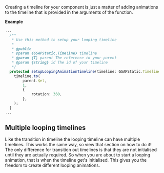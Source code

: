 Creating a timeline for your component is just a matter of adding animations to the timeline that is provided in the arguments of the function.

**Example**
```typescript
...
  /**
   * Use this method to setup your looping timeline
   *
   * @public
   * @param {GSAPStatic.Timeline} timeline
   * @param {T} parent The reference to your parent
   * @param {string} id The id of your timeline
   */
  protected setupLoopingAnimationTimeline(timeline: GSAPStatic.Timeline, parent:T, id:string): void {
	timeline.to(
		parent.$el,
		1,
		{
			rotation: 360,
		},
	);
  }
...
```

## Multiple looping timelines
Like the transition in timeline the looping timeline can have multiple timelines. This works the same way, so view that section on how to do it! The only difference for transition out timelines is that they are not initialised until they are actually required.
So when you are about to start a looping animation, that is when the timeline get's initialised. This gives you the freedom to create different looping animations.
